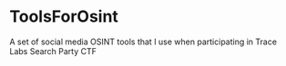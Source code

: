 # ToolsForOsint
A set of social media OSINT tools that I use when participating in Trace Labs Search Party CTF
